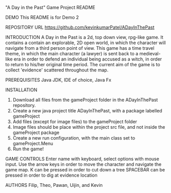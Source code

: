 "A Day in the Past"
Game Project README

DEMO
This README is for Demo 2

REPOSITORY URL
https://github.com/kevinkumarPatel/ADayInThePast

INTRODUCTION
A Day in the Past is a 2d, top down view, rpg-like game. It contains a contain an explorable, 2D open world, in which the character will navigate from a third person point of view. This game has a time travel theme, in which the main character (a lawyer) is sent back to a medieval-like era in order to defend an individual being accused as a witch, in order to return to his/her original time period. The current aim of the game is to collect 'evidence' scattered throughout the map.


PREREQUISITES
Java JDK, IDE of choice, Java Fx

INSTALLATION
1. Download all files from the gameProject folder in the ADayInThePast repository.
2. Create a new java project title ADayInThePast, with a package labelled gameProject
3. Add files (except for image files) to the gameProject folder
4. Image files should be place within the project src file, and not inside the gameProject package
5. Create a new run configuration, with the main class set to gameProject.Menu
6. Run the game!

GAME CONTROLS
Enter name with keyboard, select options with mouse input.
Use the arrow keys in order to move the character and navigate the game map.
K can be pressed in order to cut down a tree
SPACEBAR can be pressed in order to dig at evidence location

AUTHORS
Filip, Theo, Pawan, Uijin, and Kevin